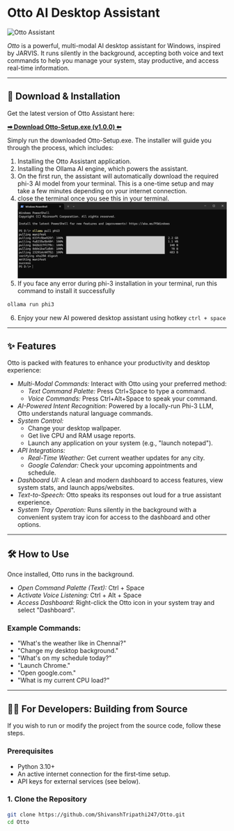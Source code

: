 # Otto AI Desktop Assistant

![Otto Assistant](https://placehold.co/800x300/1A0D2E/00FFFF?text=Otto%20AI%20Assistant)

*Otto* is a powerful, multi-modal AI desktop assistant for Windows, inspired by JARVIS. It runs silently in the background, accepting both voice and text commands to help you manage your system, stay productive, and access real-time information.

---

## 🚀 Download & Installation

Get the latest version of Otto Assistant here:

**[➡ Download Otto-Setup.exe (v1.0.0) ⬅](https://github.com/ShivanshTripathi247/Otto/releases/tag/v1.0.0)**



Simply run the downloaded Otto-Setup.exe. The installer will guide you through the process, which includes:
1.  Installing the Otto Assistant application.
2.  Installing the Ollama AI engine, which powers the assistant.
3.  On the first run, the assistant will automatically download the required phi-3 AI model from your terminal. This is a one-time setup and may take a few minutes depending on your internet connection.
4. close the terminal once you see this in your terminal.
![Otto Assistant](assets/install.png)
5. If you face any error during phi-3 installation in your terminal, run this command to install it successfully
```bash
ollama run phi3
```

6. Enjoy your new AI powered desktop assistant using hotkey
```ctrl + space```
---

## ✨ Features

Otto is packed with features to enhance your productivity and desktop experience:

* *Multi-Modal Commands:* Interact with Otto using your preferred method:
    * *Text Command Palette:* Press Ctrl+Space to type a command.
    * *Voice Commands:* Press Ctrl+Alt+Space to speak your command.
* *AI-Powered Intent Recognition:* Powered by a locally-run Phi-3 LLM, Otto understands natural language commands.
* *System Control:*
    * Change your desktop wallpaper.
    * Get live CPU and RAM usage reports.
    * Launch any application on your system (e.g., "launch notepad").
* *API Integrations:*
    * *Real-Time Weather:* Get current weather updates for any city.
    * *Google Calendar:* Check your upcoming appointments and schedule.
* *Dashboard UI:* A clean and modern dashboard to access features, view system stats, and launch apps/websites.
* *Text-to-Speech:* Otto speaks its responses out loud for a true assistant experience.
* *System Tray Operation:* Runs silently in the background with a convenient system tray icon for access to the dashboard and other options.

---

## 🛠 How to Use

Once installed, Otto runs in the background.

* *Open Command Palette (Text):* Ctrl + Space
* *Activate Voice Listening:* Ctrl + Alt + Space
* *Access Dashboard:* Right-click the Otto icon in your system tray and select "Dashboard".

### Example Commands:
* "What's the weather like in Chennai?"
* "Change my desktop background."
* "What's on my schedule today?"
* "Launch Chrome."
* "Open google.com."
* "What is my current CPU load?"

---

## 👨‍💻 For Developers: Building from Source

If you wish to run or modify the project from the source code, follow these steps.

### Prerequisites
* Python 3.10+
* An active internet connection for the first-time setup.
* API keys for external services (see below).

### 1. Clone the Repository
```bash
git clone https://github.com/ShivanshTripathi247/Otto.git
cd Otto